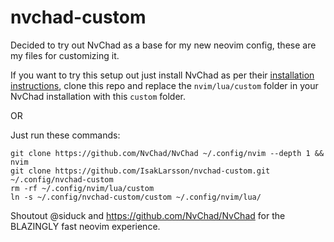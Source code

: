 # nvchad-custom

Decided to try out NvChad as a base for my new neovim config, these are my files for customizing it.

If you want to try this setup out just install NvChad as per their [installation instructions](https://nvchad.com/docs/quickstart/install), clone this repo and replace the `nvim/lua/custom` folder in your NvChad installation with this `custom` folder.

OR

Just run these commands:

```
git clone https://github.com/NvChad/NvChad ~/.config/nvim --depth 1 && nvim
git clone https://github.com/IsakLarsson/nvchad-custom.git ~/.config/nvchad-custom
rm -rf ~/.config/nvim/lua/custom
ln -s ~/.config/nvchad-custom/custom ~/.config/nvim/lua/
```

Shoutout @siduck and https://github.com/NvChad/NvChad for the BLAZINGLY fast neovim experience.
